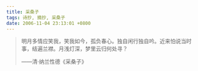 ```yaml
---
title: 采桑子
tags: 诗抄, 摘抄, 采桑子
date: 2006-11-04 23:13:01 +0800
---
```


> 明月多情应笑我，笑我如今，孤负春心。独自闲行独自吟。近来怕说当时事，结遍兰襟。月浅灯深，梦里云归何处寻？
> 
> ——清·纳兰性德《采桑子》
